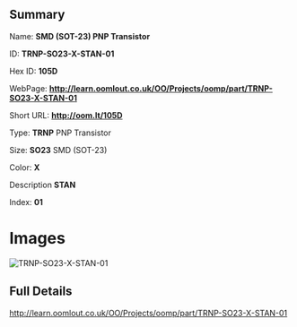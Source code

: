 

## Summary
 
Name: __SMD (SOT-23) PNP Transistor__

ID: __TRNP-SO23-X-STAN-01__

Hex ID: __105D__

WebPage: __http://learn.oomlout.co.uk/OO/Projects/oomp/part/TRNP-SO23-X-STAN-01__

Short URL: __http://oom.lt/105D__


Type: __TRNP__ PNP Transistor 

Size: __SO23__ SMD (SOT-23) 

Color: __X__  

Description __STAN__  

Index: __01__


 # Images
![TRNP-SO23-X-STAN-01](http://oomlout.com/oomp-gen/parts/TRNP-SO23-X-STAN-01/TRNP-SO23-X-STAN-01_420.jpg)



 ## Full Details

 http://learn.oomlout.co.uk/OO/Projects/oomp/part/TRNP-SO23-X-STAN-01















